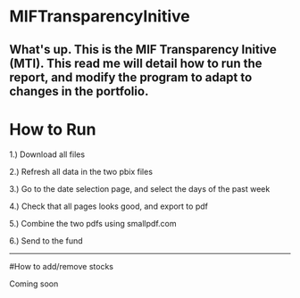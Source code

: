 # MIFTransparencyInitive
What's up. This is the MIF Transparency Initive (MTI). This read me will detail how to run the report, and modify the program to adapt to changes in the portfolio.
---------
# How to Run
1.) Download all files

2.) Refresh all data in the two pbix files

3.) Go to the date selection page, and select the days of the past week

4.) Check that all pages looks good, and export to pdf

5.) Combine the two pdfs using smallpdf.com

6.) Send to the fund

-----------
#How to add/remove stocks

Coming soon
